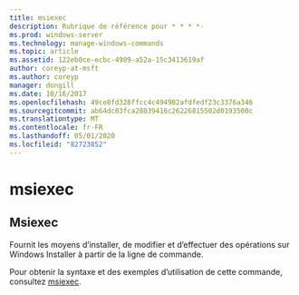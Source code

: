 ```yaml
---
title: msiexec
description: Rubrique de référence pour * * * *-
ms.prod: windows-server
ms.technology: manage-windows-commands
ms.topic: article
ms.assetid: 122eb0ce-ecbc-4909-a52a-15c3413619af
author: coreyp-at-msft
ms.author: coreyp
manager: dongill
ms.date: 10/16/2017
ms.openlocfilehash: 49ce8fd328ffcc4c494902afdfedf23c3376a346
ms.sourcegitcommit: ab64dc83fca28039416c26226815502d0193500c
ms.translationtype: MT
ms.contentlocale: fr-FR
ms.lasthandoff: 05/01/2020
ms.locfileid: "82723852"
---
```

# <a name="msiexec"></a>msiexec



## <a name="msiexec"></a>Msiexec

Fournit les moyens d’installer, de modifier et d’effectuer des opérations sur Windows Installer à partir de la ligne de commande.

Pour obtenir la syntaxe et des exemples d’utilisation de cette commande, consultez [msiexec](https://go.microsoft.com/fwlink/?LinkId=94329).